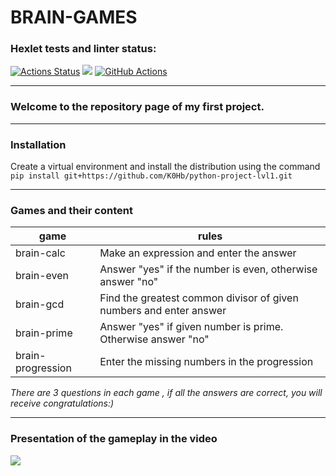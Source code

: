 # BRAIN-GAMES

### Hexlet tests and linter status:
[![Actions Status](https://github.com/K0Hb/python-project-lvl1/workflows/hexlet-check/badge.svg)](https://github.com/K0Hb/python-project-lvl1/actions)
<a href="https://codeclimate.com/github/codeclimate/codeclimate/maintainability"><img src="https://api.codeclimate.com/v1/badges/a99a88d28ad37a79dbf6/maintainability" /></a>
[![GitHub Actions](https://github.com/K0Hb/python-project-lvl1/actions/workflows/github-actions.yml/badge.svg)](https://github.com/K0Hb/python-project-lvl1/actions/workflows/github-actions.yml)
____
### Welcome to the repository page of my **first** project. 
______
### Installation 
Create a virtual environment and install the distribution using the command `pip install git+https://github.com/K0Hb/python-project-lvl1.git`
_______


### Games and their content
|game|rules|
|----|-----|
|brain-calc|Make an expression and enter the answer|
|brain-even|Answer "yes" if the number is even, otherwise answer "no"|
|brain-gcd|Find the greatest common divisor of given numbers and enter answer|
|brain-prime|Answer "yes" if given number is prime. Otherwise answer "no"|
|brain-progression|Enter the missing numbers in the progression|

*There are 3 questions in each game , if all the answers are correct, you will receive congratulations:)*
_____

### Presentation of the gameplay in the video

<a href="https://asciinema.org/a/421399" target="_blank"><img src="https://asciinema.org/a/421399.svg" /></a>

